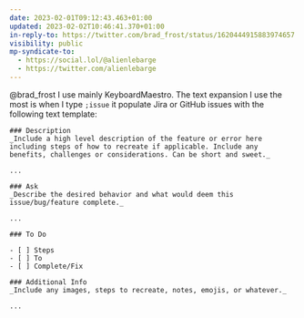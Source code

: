 ```yaml
---
date: 2023-02-01T09:12:43.463+01:00
updated: 2023-02-02T10:46:41.370+01:00
in-reply-to: https://twitter.com/brad_frost/status/1620444915883974657
visibility: public
mp-syndicate-to:
  - https://social.lol/@alienlebarge
  - https://twitter.com/alienlebarge
---
```

@brad_frost I use mainly KeyboardMaestro. The text expansion I use the most is when I type `;issue` it populate Jira or GitHub issues with the following text template:

```
### Description
_Include a high level description of the feature or error here including steps of how to recreate if applicable. Include any benefits, challenges or considerations. Can be short and sweet._

...

### Ask
_Describe the desired behavior and what would deem this issue/bug/feature complete._

...

### To Do

- [ ] Steps
- [ ] To
- [ ] Complete/Fix

### Additional Info
_Include any images, steps to recreate, notes, emojis, or whatever._

...
```
